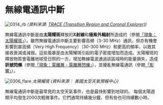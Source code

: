# 無線電通訊中斷

![0314_rb](./static/0314_rb.png)
*(資料來源: [TRACE (Transition Region and Coronal Explorer)](http://trace.lmsal.com/Science/ScientificResults/trace_cdrom/html/trace_images.html))*

無線電通訊中斷是由**太陽耀斑**釋放的**X射線**和**極紫外輻射**所造成的（參閱<a href="#/zh_hk/section/phenomena/solar-flare">「現象：太陽耀斑」</a>）。雖然無線電通訊中斷主要影響高頻（3-30 MHz）通訊，但亦有機會影響到甚高頻（Very High Frequency）（30-300 MHz）和更高的頻率，以致其接收衰減或減弱。這些風暴是由太陽耀斑引起的電子密度增加而造成。太陽耀斑的釋放物質會電離地球受日照的一方，增加無線電波通過該區域時的能量損失，造成**訊號閃爍**（參閱<a href="#/zh_hk/section/phenomena/ionosphere">「現象：電離層 - 電離層閃爍」</a>），並擾亂無線電通訊（參閱<a href="#/zh_hk/impacts">「影響」</a>）。

![0306_flare](./static/0306_flare.jpg)
*太陽耀斑 (資料來源︰ 美國太空天氣預報中心)*

無線電通訊中斷是最常見的太空天氣事件，也是最快影響到地球的。 每個太陽週期平均發生2000次輕微事件。它們通常持續幾分鐘，但有些也可持續數小時。

